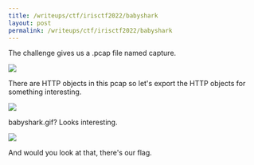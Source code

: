 ```yaml
---
title: /writeups/ctf/irisctf2022/babyshark
layout: post
permalink: /writeups/ctf/irisctf2022/babyshark
---
```


The challenge gives us a .pcap file named capture.

![](https://i.gyazo.com/7d739e43104f552e9742ef9aaadb14a8.png)

There are HTTP objects in this pcap so let's export the HTTP objects for something interesting.

![](https://i.gyazo.com/a9062ab9d4682a2044b4ad2aa2167042.png)

babyshark.gif? Looks interesting.

![](https://i.gyazo.com/0d7d646ab31ff6b1590bb376de5bcbd7.png)

And would you look at that, there's our flag.
